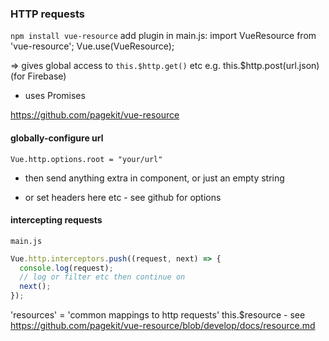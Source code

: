 ### HTTP requests
`npm install vue-resource`
add plugin in main.js:
import VueResource from 'vue-resource';
Vue.use(VueResource);

=> gives global access to `this.$http.get()` etc
e.g. this.$http.post(url.json) (for Firebase)
- uses Promises

https://github.com/pagekit/vue-resource

#### globally-configure url
`Vue.http.options.root = "your/url"`
- then send anything extra in component, or just an empty string

- or set headers here etc - see github for options

#### intercepting requests
`main.js`
```javascript
Vue.http.interceptors.push((request, next) => {
  console.log(request);
  // log or filter etc then continue on
  next();
});
```
'resources' = 'common mappings to http requests'
this.$resource  - see https://github.com/pagekit/vue-resource/blob/develop/docs/resource.md
